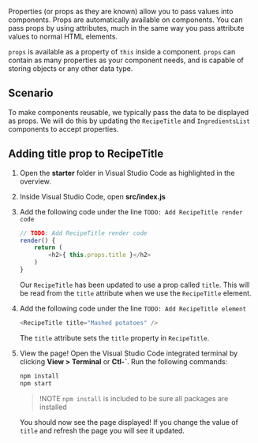 Properties (or props as they are known) allow you to pass values into components. Props are automatically available on components. You can pass props by using attributes, much in the same way you pass attribute values to normal HTML elements.

`props` is available as a property of `this` inside a component. `props` can contain as many properties as your component needs, and is capable of storing objects or any other data type.

## Scenario

To make components reusable, we typically pass the data to be displayed as props. We will do this by updating the `RecipeTitle` and `IngredientsList` components to accept properties.

## Adding title prop to RecipeTitle

1. Open the **starter** folder in Visual Studio Code as highlighted in the overview.
1. Inside Visual Studio Code, open **src/index.js**
1. Add the following code under the line `TODO: Add RecipeTitle render code`

    ```javascript
    // TODO: Add RecipeTitle render code
    render() {
        return (
            <h2>{ this.props.title }</h2>
        )
    }
    ```

    Our `RecipeTitle` has been updated to use a prop called `title`. This will be read from the `title` attribute when we use the `RecipeTitle` element.

1. Add the following code under the line `TODO: Add RecipeTitle element`

    ```javascript
    <RecipeTitle title="Mashed potatoes" />
    ```

    The `title` attribute sets the `title` property in `RecipeTitle`.

1. View the page! Open the Visual Studio Code integrated terminal by clicking **View > Terminal** or **Ctl-\`**. Run the following commands:

    ```bash
    npm install
    npm start
    ```

    > !NOTE
    > `npm install` is included to be sure all packages are installed

    You should now see the page displayed! If you change the value of `title` and refresh the page you will see it updated.
